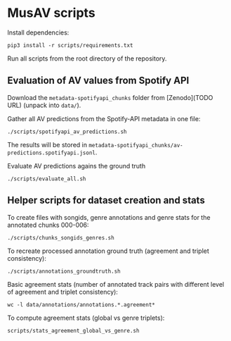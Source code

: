 # MusAV scripts

Install dependencies:
```
pip3 install -r scripts/requirements.txt
```

Run all scripts from the root directory of the repository.


## Evaluation of AV values from Spotify API

Download the `metadata-spotifyapi_chunks` folder from [Zenodo](TODO URL) (unpack into `data/`).

Gather all AV predictions from the Spotify-API metadata in one file:
```
./scripts/spotifyapi_av_predictions.sh
```
The results will be stored in `metadata-spotifyapi_chunks/av-predictions.spotifyapi.jsonl`.

Evaluate AV predictions agains the ground truth
```
./scripts/evaluate_all.sh
```


## Helper scripts for dataset creation and stats

To create files with songids, genre annotations and genre stats for the annotated chunks 000-006:
```
./scripts/chunks_songids_genres.sh
```

To recreate processed annotation ground truth (agreement and triplet consistency):
```
./scripts/annotations_groundtruth.sh
```

Basic agreement stats (number of annotated track pairs with different level of agreement and triplet consistency):
```
wc -l data/annotations/annotations.*.agreement*
```

To compute agreement stats (global vs genre triplets):
```
scripts/stats_agreement_global_vs_genre.sh
```
